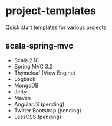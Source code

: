 project-templates
=================

Quick start templates for various projects


## scala-spring-mvc
- Scala 2.10
- Spring MVC 3.2
- Thymeleaf (View Engine)
- Logback 
- MongoDB
- Jetty
- Maven
- AngularJS (pending)
- Twitter Bootstrap (pending)
- LessCSS (pending)
